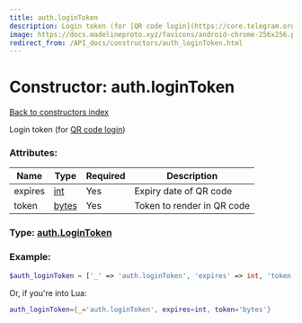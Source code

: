 ```yaml
---
title: auth.loginToken
description: Login token (for [QR code login](https://core.telegram.org/api/qr-login))
image: https://docs.madelineproto.xyz/favicons/android-chrome-256x256.png
redirect_from: /API_docs/constructors/auth_loginToken.html
---
```

# Constructor: auth.loginToken  
[Back to constructors index](index.md)



Login token (for [QR code login](https://core.telegram.org/api/qr-login))

### Attributes:

| Name     |    Type       | Required | Description |
|----------|---------------|----------|-------------|
|expires|[int](../types/int.md) | Yes|Expiry date of QR code|
|token|[bytes](../types/bytes.md) | Yes|Token to render in QR code|



### Type: [auth.LoginToken](../types/auth.LoginToken.md)


### Example:

```php
$auth_loginToken = ['_' => 'auth.loginToken', 'expires' => int, 'token' => 'bytes'];
```  


Or, if you're into Lua:

```lua
auth_loginToken={_='auth.loginToken', expires=int, token='bytes'}

```


